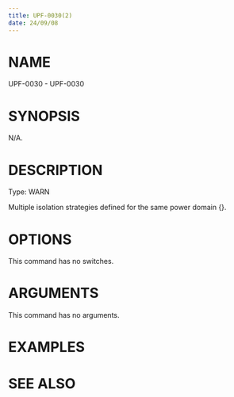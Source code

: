 ```yaml
---
title: UPF-0030(2)
date: 24/09/08
---
```


# NAME

UPF-0030 - UPF-0030

# SYNOPSIS

N/A.

# DESCRIPTION

Type: WARN

Multiple isolation strategies defined for the same power domain {}.

# OPTIONS

This command has no switches.

# ARGUMENTS

This command has no arguments.

# EXAMPLES

# SEE ALSO
